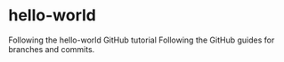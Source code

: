 # hello-world
Following the hello-world GitHub tutorial
Following the GitHub guides for branches and commits.

